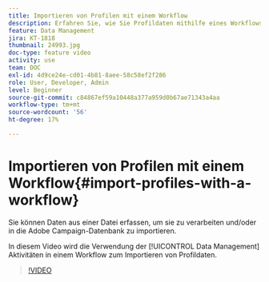 ```yaml
---
title: Importieren von Profilen mit einem Workflow
description: Erfahren Sie, wie Sie Profildaten mithilfe eines Workflows importieren.
feature: Data Management
jira: KT-1818
thumbnail: 24993.jpg
doc-type: feature video
activity: use
team: DOC
exl-id: 4d9ce24e-cd01-4b81-8aee-58c58ef2f286
role: User, Developer, Admin
level: Beginner
source-git-commit: c84867ef59a10448a377a959d0b67ae71343a4aa
workflow-type: tm+mt
source-wordcount: '56'
ht-degree: 17%

---
```


# Importieren von Profilen mit einem Workflow{#import-profiles-with-a-workflow}

Sie können Daten aus einer Datei erfassen, um sie zu verarbeiten und/oder in die Adobe Campaign-Datenbank zu importieren.

In diesem Video wird die Verwendung der [!UICONTROL Data Management] Aktivitäten in einem Workflow zum Importieren von Profildaten.

>[!VIDEO](https://video.tv.adobe.com/v/24993?quality=12&learn=on)
